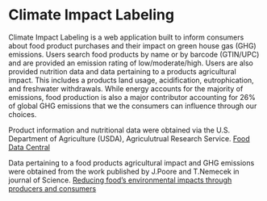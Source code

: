 # Climate Impact Labeling
Climate Impact Labeling is a web application built to inform consumers about food product purchases and their impact on green house gas (GHG) emissions. Users search food products by name or by barcode (GTIN/UPC) and are provided an emission rating of low/moderate/high. Users are also provided nutrition data and data pertaining to a products agricultural impact. This includes a products land usage, acidification, eutrophication, and freshwater withdrawals. While energy accounts for the majority of emissions, food production is also a major contributor accounting for 26% of global GHG emissions that we the consumers can influence through our choices. 

Product information and nutritional data were obtained via the U.S. Department of Agriculture (USDA), Agriculutrual Research Service. [Food Data Central](https://fdc.nal.usda.gov/)

Data pertaining to a food products agricultural impact and GHG emissions were obtained from the work published by J.Poore and T.Nemecek in journal of Science. [Reducing food’s environmental impacts through producers and consumers](https://science.sciencemag.org/content/360/6392/987)